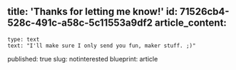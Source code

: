 title: 'Thanks for letting me know!'
id: 71526cb4-528c-491c-a58c-5c11553a9df2
article_content:
  -
    type: text
    text: "I'll make sure I only send you fun, maker stuff. ;)"
published: true
slug: notinterested
blueprint: article
